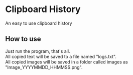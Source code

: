 # Clipboard History
 An easy to use clipboard history

## How to use
Just run the program, that's all.  
All copied text will be saved to a file named "logs.txt".  
All copied images will be saved in a folder called images as "Image_YYYYMMDD_HHMMSS.png".
